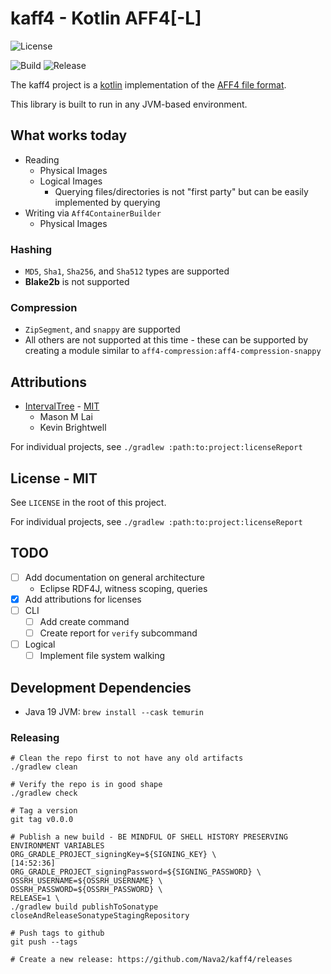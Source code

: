# kaff4 - Kotlin AFF4[-L]

![License](https://img.shields.io/github/license/Nava2/kaff4)

![Build](https://img.shields.io/github/actions/workflow/status/Nava2/kaff4/gradle-check-pristine.yml)
![Release](https://img.shields.io/github/v/release/Nava2/kaff4)

The kaff4 project is a [kotlin](https://kotlinlang.org/) implementation of
the [AFF4 file format](https://github.com/aff4/Standard).

This library is built to run in any JVM-based environment.

## What works today

* Reading
    * Physical Images
    * Logical Images
        * Querying files/directories is not "first party" but can be easily implemented by querying
* Writing via `Aff4ContainerBuilder`
    * Physical Images

### Hashing

* `MD5`, `Sha1`, `Sha256`, and `Sha512` types are supported
* **Blake2b** is not supported

### Compression

* `ZipSegment`, and `snappy` are supported
* All others are not supported at this time - these can be supported by creating a module similar to
  `aff4-compression:aff4-compression-snappy`

## Attributions

* [IntervalTree](https://github.com/Nava2/kinterval-tree) - [MIT](https://github.com/Nava2/kinterval-tree/LICENSE)
    - Mason M Lai
    - Kevin Brightwell

For individual projects, see `./gradlew :path:to:project:licenseReport`

## License - MIT

See `LICENSE` in the root of this project.

For individual projects, see `./gradlew :path:to:project:licenseReport`

## TODO

* [ ] Add documentation on general architecture
    * Eclipse RDF4J, witness scoping, queries
* [x] Add attributions for licenses
* [ ] CLI
    * [ ] Add create command
    * [ ] Create report for `verify` subcommand
* [ ] Logical
    * [ ] Implement file system walking

## Development Dependencies

* Java 19 JVM: `brew install --cask temurin`

### Releasing

```shell
# Clean the repo first to not have any old artifacts
./gradlew clean

# Verify the repo is in good shape
./gradlew check

# Tag a version
git tag v0.0.0

# Publish a new build - BE MINDFUL OF SHELL HISTORY PRESERVING ENVIRONMENT VARIABLES
ORG_GRADLE_PROJECT_signingKey=${SIGNING_KEY} \                                                                                                                   [14:52:36]
ORG_GRADLE_PROJECT_signingPassword=${SIGNING_PASSWORD} \
OSSRH_USERNAME=${OSSRH_USERNAME} \
OSSRH_PASSWORD=${OSSRH_PASSWORD} \
RELEASE=1 \
./gradlew build publishToSonatype closeAndReleaseSonatypeStagingRepository

# Push tags to github
git push --tags

# Create a new release: https://github.com/Nava2/kaff4/releases
```